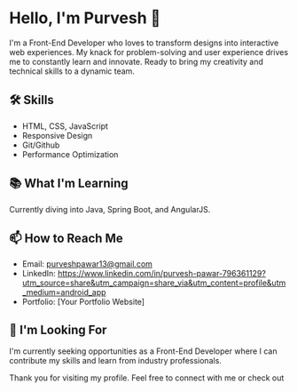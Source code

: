 #  Hello, I'm Purvesh 👋

I'm a Front-End Developer who loves to transform designs into interactive web experiences. My knack for problem-solving and user experience drives me to constantly learn and innovate. Ready to bring my creativity and technical skills to a dynamic team.

## 🛠️ Skills

- HTML, CSS, JavaScript
- Responsive Design
- Git/Github
- Performance Optimization

## 📚 What I'm Learning

Currently diving into Java, Spring Boot, and AngularJS.

## 📫 How to Reach Me

- Email: purveshpawar13@gmail.com
- LinkedIn: https://www.linkedin.com/in/purvesh-pawar-796361129?utm_source=share&utm_campaign=share_via&utm_content=profile&utm_medium=android_app
- Portfolio: [Your Portfolio Website]

## 🌱 I'm Looking For

I'm currently seeking opportunities as a Front-End Developer where I can contribute my skills and learn from industry professionals.

Thank you for visiting my profile. Feel free to connect with me or check out

<!---
Purvesh1329/Purvesh1329 is a ✨ special ✨ repository because its `README.md` (this file) appears on your GitHub profile.
You can click the Preview link to take a look at your changes.
--->
